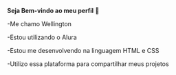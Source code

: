 __Seja Bem-vindo ao meu perfil__ 👋


-Me chamo Wellington

-Estou utilizando o Alura

-Estou me desenvolvendo na linguagem HTML e CSS

-Utilizo essa plataforma para compartilhar meus projetos 

